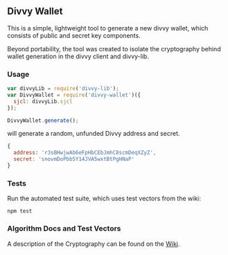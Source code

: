 ## Divvy Wallet

This is a simple, lightweight tool to generate a new divvy wallet,
which consists of public and secret key components.

Beyond portability, the tool was created to isolate the cryptography
behind wallet generation in the divvy client and divvy-lib.

### Usage

  ```js
  var divvyLib = require('divvy-lib');
  var DivvyWallet = require('divvy-wallet')({
    sjcl: divvyLib.sjcl
  });

  DivvyWallet.generate();
  ```
    
will generate a random, unfunded Divvy address and secret.

  ```js
  { 
    address: 'r3sBHwjwAb6eFpHbCEbJmhC8scmDeqXZyZ',
    secret: 'snovmDoPbb5Y14JVA5wxtBtPgHNaP' 
  }
  ```

### Tests

Run the automated test suite, which uses test vectors from the wiki:

    npm test

### Algorithm Docs and Test Vectors

A description of the Cryptography can be found on the [Wiki](https://wiki.xdv.io/en/Account_Families).

  
